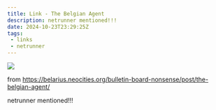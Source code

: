 ```yaml
---
title: Link - The Belgian Agent
description: netrunner mentioned!!!
date: 2024-10-23T23:29:25Z
tags:
 - links
 - netrunner
---
```


![](https://belarius.neocities.org/bulletin-board-nonsense/media/posts/36/gallery/BulletinBoardNonsense-628.jpg)

from <https://belarius.neocities.org/bulletin-board-nonsense/post/the-belgian-agent/>

netrunner mentioned!!!